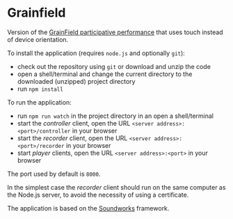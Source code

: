 # Grainfield

Version of the [GrainField participative performance](https://github.com/ircam-cosima/grainfield) that uses touch instead of device orientation.

To install the application (requires `node.js` and optionally `git`):
* check out the repository using `git` or download and unzip the code
* open a shell/terminal and change the current directory to the downloaded (unzipped) project directory
* run `npm install`

To run the application:
* run `npm run watch` in the project directory in an open a shell/terminal
* start the *controller* client, open the URL `<server address>:<port>/controller` in your browser 
* start the *recorder* client, open the URL `<server address>:<port>/recorder` in your browser 
* start *player* clients, open the URL `<server address>:<port>` in your browser

The port used by default is `8000`.

In the simplest case the *recorder* client should run on the same computer as the Node.js server, to avoid the necessity of using a certificate.

The application is based on the [Soundworks](https://github.com/collective-soundworks/soundworks) framework.
